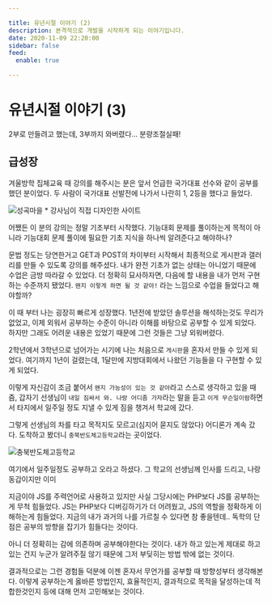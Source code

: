 ```yaml
---

title: 유년시절 이야기 (2)
description: 본격적으로 개발을 시작하게 되는 이야기입니다.
date: 2020-11-09 22:20:00
sidebar: false
feed:
  enable: true

---
```



# 유년시절 이야기 (3)

2부로 만들려고 했는데, 3부까지 와버렸다... 분량조절실패!

## 급성장

겨울방학 집체교육 때 강의를 해주시는 분은 앞서 언급한 국가대표 선수와 같이 공부를 했던 분이었다.
두 사람이 국가대표 선발전에 나가서 나란히 1, 2등을 했다고 들었다.

![성곡마을](https://user-images.githubusercontent.com/18749057/98538828-b4641f80-22ce-11eb-894d-660bd494ae5d.png)
\* 강사님이 직접 디자인한 사이트

어쨌든 이 분의 강의는 정말 기초부터 시작했다.
기능대회 문제를 풀이하는게 목적이 아니라 기능대회 문제 풀이에 필요한 기초 지식을 하나씩 알려준다고 해야하나?

문법 정도는 당연한거고 GET과 POST의 차이부터 시작해서 최종적으로 게시판과 갤러리를 만들 수 있도록 강의를 해주셨다.
내가 완전 기초가 없는 상태는 아니었기 때문에 수업은 금방 따라갈 수 있었다.
더 정확히 묘사하자면, 다음에 할 내용을 내가 먼저 구현하는 수준까지 됐었다.
`왠지 이렇게 하면 될 것 같아!` 라는 느낌으로 수업을 들었다고 해야할까?

이 때 부터 나는 굉장히 빠르게 성장했다.
1년전에 받았던 솔루션을 해석하는것도 무리가 없었고, 이제 외워서 공부하는 수준이 아니라 이해를 바탕으로 공부할 수 있게 되었다.
하지만 그래도 어려운 내용은 있었기 때문에 그런 것들은 그냥 외워버렸다.
 
2학년에서 3학년으로 넘어가는 시기에 나는 처음으로 `게시판`을 혼자서 만들 수 있게 되었다.
여기까지 1년이 걸렸는데, 1달만에 지방대회에서 나왔던 기능들을 다 구현할 수 있게 되었다.

이렇게 자신감이 조금 붙어서 `왠지 가능성이 있는 것 같아`라고 스스로 생각하고 있을 때 즘,
갑자기 선생님이 `내일 짐싸서 와. 나랑 어디좀 가자`라는 말을 듣고 `이게 무슨일이람`하면서 타지에서 일주일 정도 지낼 수 있게 짐을 챙겨서 학교에 갔다.

그렇게 선생님의 차를 타고 목적지도 모르고(심지어 묻지도 않았다) 어디론가 계속 갔다. 
도착하고 봤더니 `충북반도체고등학교`라는 곳이었다. 

![충북반도체고등학교](https://user-images.githubusercontent.com/18749057/98539333-7c111100-22cf-11eb-8950-997015134582.png)

여기에서 일주일정도 공부하고 오라고 하셨다.
그 학교의 선생님께 인사를 드리고, 나랑 동갑이지만 이미 

지금이야 JS를 주력언어로 사용하고 있지만 사실 그당시에는 PHP보다 JS를 공부하는게 무척 힘들었다.
JS는 PHP보다 디버깅하기가 더 어려웠고, JS의 역할을 정확하게 이해하는게 힘들었다.
지금의 내가 과거의 나를 가르칠 수 있다면 참 좋을텐데.. 독학의 단점은 공부의 방향을 잡기가 힘들다는 것이다.

아니 더 정확히는 감에 의존하며 공부해야한다는 것이다.
내가 하고 있는게 제대로 하고 있는 건지 누군가 알려주질 않기 때문에 그저 부딪히는 방법 밖에 없는 것이다.

결과적으로는 그런 경험들 덕분에 이젠 혼자서 무언가를 공부할 때 방향성부터 생각해본다.
이렇게 공부하는게 옳바른 방법인지, 효율적인지, 결과적으로 목적을 달성하는데 적합한것인지 등에 대해 먼저 고민해보는 것이다.